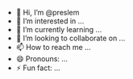 - 👋 Hi, I’m @preslem
- 👀 I’m interested in ...
- 🌱 I’m currently learning ...
- 💞️ I’m looking to collaborate on ...
- 📫 How to reach me ...
- 😄 Pronouns: ...
- ⚡ Fun fact: ...

<!---
preslem/preslem is a ✨ special ✨ repository because its `README.md` (this file) appears on your GitHub profile.
You can click the Preview link to take a look at your changes.
--->
